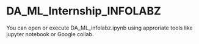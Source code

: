 # DA_ML_Internship_INFOLABZ

You can open or execute DA_ML_infolabz.ipynb using approriate tools like jupyter notebook or Google collab.

